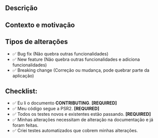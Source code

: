 <!--- Provide a general summary of your changes in the title above -->

## Descrição
<!--- Descreva em detalhes sua modificação -->

## Contexto e motivação
<!--- Por que essas alterações foram necessárias? Quais problema elas resolveram? -->
<!--- Se essa alteração corrige alguma issue, insira o link da issue aqui. -->

## Tipos de alterações
<!--- Que tipo de mudanças seu código apresenta? -->
<!--- Remova todas as linhas que não foram aplicadas. -->
- ✅ Bug fix (Não quebra outras funcionalidades)
- ✅ New feature (Não quebra outras funcionalidades e adiciona funcionalidades)
- ✅ Breaking change (Correção ou mudança, pode quebrar parte da aplicação)

## Checklist:
<!--- Verifique todos os pontos. -->
<!--- Novamente, remova todas as linhas que não foram aplicadas. -->
<!--- Pull Requests que não atenderem todos os [REQUIRED] provavelmente não serão aceitos -->

- ✅ Eu li o documento **CONTRIBUTING**. **[REQUIRED]**
- ✅ Meu código segue a PSR2. **[REQUIRED]**
- ✅ Todos os testes novos e existentes estão passando. **[REQUIRED]**
- ✅ Minhas alterações necessitam de alteração na documentação e já foram feitas.
- ✅ Criei testes automatizados que cobrem minhas alterações.
